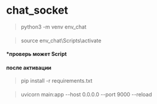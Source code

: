 # chat_socket

> python3 -m venv env_chat
####
> source env_chat\Scripts\activate
#### *проверь может Script
#### после активации 
> pip install -r requirements.txt
####
> uvicorn main:app --host 0.0.0.0  --port 9000 --reload